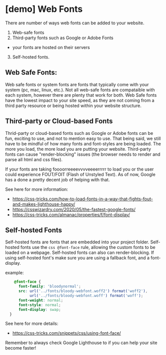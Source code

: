# [demo] Web Fonts

There are number of ways web fonts can be added to your website. 

1. Web-safe fonts
2. Third-party fonts such as Google or Adobe Fonts
  - your fonts are hosted on their servers
3. Self-hosted fonts.

## Web Safe Fonts:
Web safe fonts or system fonts are fonts that typically come with your system (pc, mac, linux, etc.). Not all web-safe fonts are compataible with each system, however there are plenty that work for both. Web Safe fonts have the lowest impact to your site speed, as they are not coming from a third party resource or being hosted within your website structure. 

## Third-party or Cloud-based Fonts

Thrid-party or cloud-based fonts such as Google or Adobe fonts can be fun, exciting to use, and not to mention easy to use. That being said, we still have to be mindful of how many fonts and font-styles are being loaded. The more you load, the more load you are putting your website. Third-party fonts can cause "render-blocking" issues (the browser needs to render and parse all html and css files). 

If your fonts are taking foooorreeeevvvveeeerrrrr to load you or the user could experience FOUT/FOIT (Flash of Unstyled Text). As of now, Google has a done a pretty decent job of helping with that. 

See here for more information: 
- https://css-tricks.com/how-to-load-fonts-in-a-way-that-fights-fout-and-makes-lighthouse-happy/
- https://csswizardry.com/2020/05/the-fastest-google-fonts/
- https://css-tricks.com/almanac/properties/f/font-display/

## Self-hosted Fonts

Self-hosted fonts are fonts that are embedded into your project folder. Self-hosted fonts use the ```css @font-face``` rule, allowing the custom fonts to be loaded on a webpage. Self-hosted fonts can also can render-blocking. If using self-hosted font's make sure you are using a fallback font, and a font-display. 

example:
```css
    @font-face {
      font-family: 'bloodynormal';
      src: url('../fonts/bloody-webfont.woff2') format('woff2'),
           url('../fonts/bloody-webfont.woff') format('woff');
      font-weight: normal;
      font-style: normal;
      font-display: swap;
  }

```
See here for more details: 
- https://css-tricks.com/snippets/css/using-font-face/

Remember to always check Google Lighthouse to if you can help your site become faster! 

